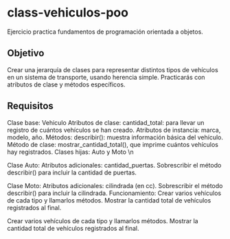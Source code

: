 # class-vehiculos-poo
Ejercicio practica fundamentos de programación orientada a objetos.
## Objetivo
Crear una jerarquía de clases para representar distintos tipos de vehículos en un sistema de transporte, usando herencia simple. Practicarás con atributos de clase y métodos específicos.

## Requisitos
Clase base: Vehiculo 
Atributos de clase: 
cantidad_total: para llevar un registro de cuántos vehículos se han creado. 
Atributos de instancia: 
marca, modelo, año. 
Métodos: 
describir(): muestra información básica del vehículo. 
Método de clase: mostrar_cantidad_total(), que imprime cuántos vehículos hay registrados. 
Clases hijas: Auto y Moto \n

Clase Auto:
Atributos adicionales: cantidad_puertas.
Sobrescribir el método describir() para incluir la cantidad de puertas.

Clase Moto:
Atributos adicionales: cilindrada (en cc).
Sobrescribir el método describir() para incluir la cilindrada.
Funcionamiento:
Crear varios vehículos de cada tipo y llamarlos métodos.
Mostrar la cantidad total de vehículos registrados al final.

Crear varios vehículos de cada tipo y llamarlos métodos.
Mostrar la cantidad total de vehículos registrados al final.
